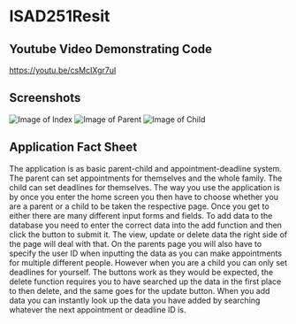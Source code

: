 # ISAD251Resit


Youtube Video Demonstrating Code
-
https://youtu.be/csMcIXgr7uI

Screenshots
-
![Image of Index](https://github.com/blaic001/ISAD251Resit/tree/master/Screenshots/index%20page.png)
![Image of Parent](https://github.com/blaic001/ISAD251Resit/tree/master/Screenshots/Parent%20Page.png)
![Image of Child](https://github.com/blaic001/ISAD251Resit/tree/master/Screenshots/child%20page.png)


Application Fact Sheet
-
The application is as basic parent-child and appointment-deadline system. The parent can set appointments for themselves and the whole family. The child can set deadlines for themselves. The way you use the application is by once you enter the home screen you then have to choose whether you are a parent or a child to be taken the respective page. Once you get to either there are many different input forms and fields. To add data to the database you need to enter the correct data into the add function and then click the button to submit it. The view, update or delete data the right side of the page will deal with that. On the parents page you will also have to specify the user ID when inputting the data as you can make appointments for multiple different people. However when you are a child you can only set deadlines for yourself. The buttons work as they would be expected, the delete function requires you to have searched up the data in the first place to then delete, and the same goes for the update button. When you add data you can instantly look up the data you have added by searching whatever the next appointment or deadline ID is.
